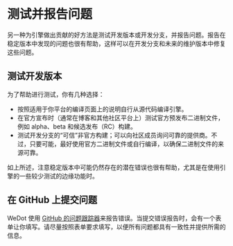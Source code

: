 # 测试并报告问题

另一种为引擎做出贡献的好方法是测试开发版本或开发分支，并报告问题。报告在稳定版本中发现的问题也很有帮助，这样可以在开发分支和未来的维护版本中修复这些问题。

## 测试开发版本

为了帮助进行测试，你有几种选择：

- 按照适用于你平台的编译页面上的说明自行从源代码编译引擎。
- 在官方宣布时（通常在博客和其他社区平台上）测试官方预发布二进制文件，例如 alpha、beta 和候选发布（RC）构建。
- 测试开发分支的“可信”非官方构建；可以向社区成员询问可靠的提供商。不过，只要可能，最好使用官方二进制文件或自行编译，以确保二进制文件的来源可靠。

如上所述，注意稳定版本中可能仍然存在的潜在错误也很有帮助，尤其是在使用引擎的一些较少测试的边缘功能时。

## 在 GitHub 上提交问题

WeDot 使用 [GitHub 的问题跟踪器](https://github.com/WeDot-Engine/WeDot/issues)来报告错误。当提交错误报告时，会有一个表单让你填写。请尽量按照表单要求填写，以便所有问题都具有一致性并提供所需的信息。
